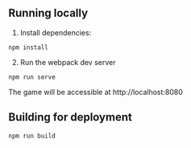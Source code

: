 ## Running locally

1. Install dependencies:

`npm install`

2. Run the webpack dev server

`npm run serve`

The game will be accessible at http://localhost:8080

## Building for deployment

`npm run build`

